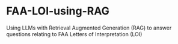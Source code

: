 # FAA-LOI-using-RAG

Using LLMs with Retrieval Augmented Generation (RAG) to answer questions relating to FAA Letters of Interpretation (LOI)

